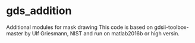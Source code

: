 # gds_addition
Additional modules for mask drawing
This code is based on gdsii-toolbox-master by Ulf Griesmann, NIST and run on matlab2016b or high versin.

